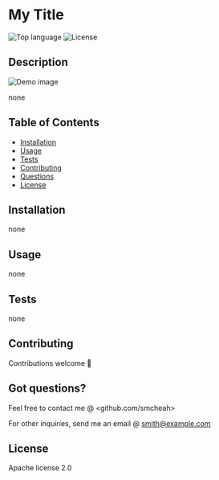 
# My Title 
![Top language](https://img.shields.io/github/languages/top/smcheah/repository-name)
![License](https://img.shields.io/github/license/smcheah/repository-name)

## Description 
![Demo image](https://picsum.photos/400/100)

none

## Table of Contents
* [Installation](#installation)
* [Usage](#usage)
* [Tests](#tests)
* [Contributing](#contributing)
* [Questions](#got-questions)
* [License](#license)

## Installation
none

## Usage 
none

## Tests
none

## Contributing
Contributions welcome 🙂

## Got questions?
Feel free to contact me @ <github.com/smcheah>

For other inquiries, send me an email @ smith@example.com

## License 
Apache license 2.0
